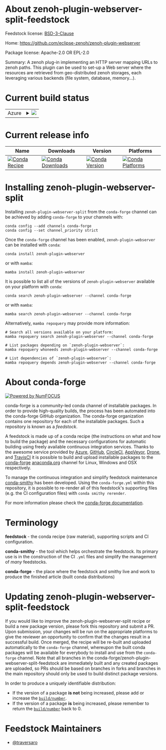 About zenoh-plugin-webserver-split-feedstock
============================================

Feedstock license: [BSD-3-Clause](https://github.com/conda-forge/zenoh-plugin-webserver-feedstock/blob/main/LICENSE.txt)

Home: https://github.com/eclipse-zenoh/zenoh-plugin-webserver

Package license: Apache-2.0 OR EPL-2.0

Summary: A zenoh plug-in implementing an HTTP server mapping URLs to zenoh paths. This plugin can be used to set-up a Web server where the resources are retrieved from geo-distributed zenoh storages, each leveraging various backends (file system, database, memory...).

Current build status
====================


<table>
    
  <tr>
    <td>Azure</td>
    <td>
      <details>
        <summary>
          <a href="https://dev.azure.com/conda-forge/feedstock-builds/_build/latest?definitionId=22712&branchName=main">
            <img src="https://dev.azure.com/conda-forge/feedstock-builds/_apis/build/status/zenoh-plugin-webserver-feedstock?branchName=main">
          </a>
        </summary>
        <table>
          <thead><tr><th>Variant</th><th>Status</th></tr></thead>
          <tbody><tr>
              <td>linux_64</td>
              <td>
                <a href="https://dev.azure.com/conda-forge/feedstock-builds/_build/latest?definitionId=22712&branchName=main">
                  <img src="https://dev.azure.com/conda-forge/feedstock-builds/_apis/build/status/zenoh-plugin-webserver-feedstock?branchName=main&jobName=linux&configuration=linux%20linux_64_" alt="variant">
                </a>
              </td>
            </tr><tr>
              <td>osx_64</td>
              <td>
                <a href="https://dev.azure.com/conda-forge/feedstock-builds/_build/latest?definitionId=22712&branchName=main">
                  <img src="https://dev.azure.com/conda-forge/feedstock-builds/_apis/build/status/zenoh-plugin-webserver-feedstock?branchName=main&jobName=osx&configuration=osx%20osx_64_" alt="variant">
                </a>
              </td>
            </tr><tr>
              <td>osx_arm64</td>
              <td>
                <a href="https://dev.azure.com/conda-forge/feedstock-builds/_build/latest?definitionId=22712&branchName=main">
                  <img src="https://dev.azure.com/conda-forge/feedstock-builds/_apis/build/status/zenoh-plugin-webserver-feedstock?branchName=main&jobName=osx&configuration=osx%20osx_arm64_" alt="variant">
                </a>
              </td>
            </tr><tr>
              <td>win_64</td>
              <td>
                <a href="https://dev.azure.com/conda-forge/feedstock-builds/_build/latest?definitionId=22712&branchName=main">
                  <img src="https://dev.azure.com/conda-forge/feedstock-builds/_apis/build/status/zenoh-plugin-webserver-feedstock?branchName=main&jobName=win&configuration=win%20win_64_" alt="variant">
                </a>
              </td>
            </tr>
          </tbody>
        </table>
      </details>
    </td>
  </tr>
</table>

Current release info
====================

| Name | Downloads | Version | Platforms |
| --- | --- | --- | --- |
| [![Conda Recipe](https://img.shields.io/badge/recipe-zenoh--plugin--webserver-green.svg)](https://anaconda.org/conda-forge/zenoh-plugin-webserver) | [![Conda Downloads](https://img.shields.io/conda/dn/conda-forge/zenoh-plugin-webserver.svg)](https://anaconda.org/conda-forge/zenoh-plugin-webserver) | [![Conda Version](https://img.shields.io/conda/vn/conda-forge/zenoh-plugin-webserver.svg)](https://anaconda.org/conda-forge/zenoh-plugin-webserver) | [![Conda Platforms](https://img.shields.io/conda/pn/conda-forge/zenoh-plugin-webserver.svg)](https://anaconda.org/conda-forge/zenoh-plugin-webserver) |

Installing zenoh-plugin-webserver-split
=======================================

Installing `zenoh-plugin-webserver-split` from the `conda-forge` channel can be achieved by adding `conda-forge` to your channels with:

```
conda config --add channels conda-forge
conda config --set channel_priority strict
```

Once the `conda-forge` channel has been enabled, `zenoh-plugin-webserver` can be installed with `conda`:

```
conda install zenoh-plugin-webserver
```

or with `mamba`:

```
mamba install zenoh-plugin-webserver
```

It is possible to list all of the versions of `zenoh-plugin-webserver` available on your platform with `conda`:

```
conda search zenoh-plugin-webserver --channel conda-forge
```

or with `mamba`:

```
mamba search zenoh-plugin-webserver --channel conda-forge
```

Alternatively, `mamba repoquery` may provide more information:

```
# Search all versions available on your platform:
mamba repoquery search zenoh-plugin-webserver --channel conda-forge

# List packages depending on `zenoh-plugin-webserver`:
mamba repoquery whoneeds zenoh-plugin-webserver --channel conda-forge

# List dependencies of `zenoh-plugin-webserver`:
mamba repoquery depends zenoh-plugin-webserver --channel conda-forge
```


About conda-forge
=================

[![Powered by
NumFOCUS](https://img.shields.io/badge/powered%20by-NumFOCUS-orange.svg?style=flat&colorA=E1523D&colorB=007D8A)](https://numfocus.org)

conda-forge is a community-led conda channel of installable packages.
In order to provide high-quality builds, the process has been automated into the
conda-forge GitHub organization. The conda-forge organization contains one repository
for each of the installable packages. Such a repository is known as a *feedstock*.

A feedstock is made up of a conda recipe (the instructions on what and how to build
the package) and the necessary configurations for automatic building using freely
available continuous integration services. Thanks to the awesome service provided by
[Azure](https://azure.microsoft.com/en-us/services/devops/), [GitHub](https://github.com/),
[CircleCI](https://circleci.com/), [AppVeyor](https://www.appveyor.com/),
[Drone](https://cloud.drone.io/welcome), and [TravisCI](https://travis-ci.com/)
it is possible to build and upload installable packages to the
[conda-forge](https://anaconda.org/conda-forge) [anaconda.org](https://anaconda.org/)
channel for Linux, Windows and OSX respectively.

To manage the continuous integration and simplify feedstock maintenance
[conda-smithy](https://github.com/conda-forge/conda-smithy) has been developed.
Using the ``conda-forge.yml`` within this repository, it is possible to re-render all of
this feedstock's supporting files (e.g. the CI configuration files) with ``conda smithy rerender``.

For more information please check the [conda-forge documentation](https://conda-forge.org/docs/).

Terminology
===========

**feedstock** - the conda recipe (raw material), supporting scripts and CI configuration.

**conda-smithy** - the tool which helps orchestrate the feedstock.
                   Its primary use is in the construction of the CI ``.yml`` files
                   and simplify the management of *many* feedstocks.

**conda-forge** - the place where the feedstock and smithy live and work to
                  produce the finished article (built conda distributions)


Updating zenoh-plugin-webserver-split-feedstock
===============================================

If you would like to improve the zenoh-plugin-webserver-split recipe or build a new
package version, please fork this repository and submit a PR. Upon submission,
your changes will be run on the appropriate platforms to give the reviewer an
opportunity to confirm that the changes result in a successful build. Once
merged, the recipe will be re-built and uploaded automatically to the
`conda-forge` channel, whereupon the built conda packages will be available for
everybody to install and use from the `conda-forge` channel.
Note that all branches in the conda-forge/zenoh-plugin-webserver-split-feedstock are
immediately built and any created packages are uploaded, so PRs should be based
on branches in forks and branches in the main repository should only be used to
build distinct package versions.

In order to produce a uniquely identifiable distribution:
 * If the version of a package **is not** being increased, please add or increase
   the [``build/number``](https://docs.conda.io/projects/conda-build/en/latest/resources/define-metadata.html#build-number-and-string).
 * If the version of a package **is** being increased, please remember to return
   the [``build/number``](https://docs.conda.io/projects/conda-build/en/latest/resources/define-metadata.html#build-number-and-string)
   back to 0.

Feedstock Maintainers
=====================

* [@traversaro](https://github.com/traversaro/)


<!-- dummy commit to enable rerendering -->

